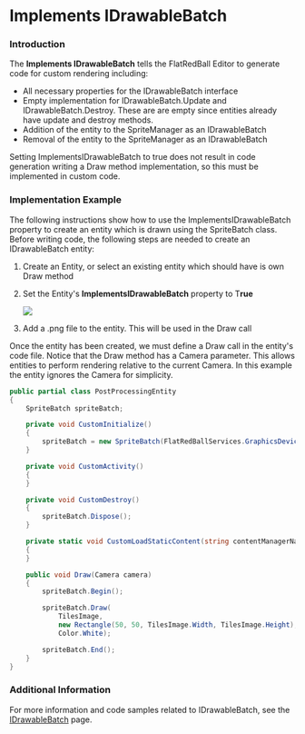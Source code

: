 # Implements IDrawableBatch

### Introduction

The **Implements IDrawableBatch** tells the FlatRedBall Editor to generate code for custom rendering including:

* All necessary properties for the IDrawableBatch interface
* Empty implementation for IDrawableBatch.Update and IDrawableBatch.Destroy. These are are empty since entities already have update and destroy methods.
* Addition of the entity to the SpriteManager as an IDrawableBatch
* Removal of the entity to the SpriteManager as an IDrawableBatch

Setting ImplementsIDrawableBatch to true does not result in code generation writing a Draw method implementation, so this must be implemented in custom code.

### Implementation Example

The following instructions show how to use the ImplementsIDrawableBatch property to create an entity which is drawn using the SpriteBatch class. Before writing code, the following steps are needed to create an IDrawableBatch entity:

1. Create an Entity, or select an existing entity which should have is own Draw method
2.  Set the Entity's **ImplementsIDrawableBatch** property to T**rue**

    ![](../../.gitbook/assets/2016-06-img\_576b65577329a.png)
3. Add a .png file to the entity. This will be used in the Draw call

Once the entity has been created, we must define a Draw call in the entity's code file. Notice that the Draw method has a Camera parameter. This allows entities to perform rendering relative to the current Camera. In this example the entity ignores the Camera for simplicity.

```csharp
public partial class PostProcessingEntity
{
    SpriteBatch spriteBatch;

    private void CustomInitialize()
    {
        spriteBatch = new SpriteBatch(FlatRedBallServices.GraphicsDevice);
    }

    private void CustomActivity()
    {
    }

    private void CustomDestroy()
    {
        spriteBatch.Dispose();
    }

    private static void CustomLoadStaticContent(string contentManagerName)
    {
    }

    public void Draw(Camera camera)
    {
        spriteBatch.Begin();

        spriteBatch.Draw(
            TilesImage, 
            new Rectangle(50, 50, TilesImage.Width, TilesImage.Height), 
            Color.White);

        spriteBatch.End();
    }
}
```

### Additional Information

For more information and code samples related to IDrawableBatch, see the [IDrawableBatch](../../api/flatredball/graphics/drawablebatch/) page.
